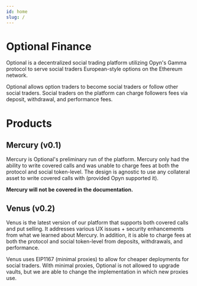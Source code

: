 ```yaml
---
id: home
slug: /
---
```

# Optional Finance

Optional is a decentralized social trading platform utilizing Opyn's Gamma protocol to serve social traders European-style options on the Ethereum network.

Optional allows option traders to become social traders or follow other social traders. Social traders on the platform can charge followers fees via deposit, withdrawal, and performance fees.

# Products

## Mercury (v0.1)

Mercury is Optional's preliminary run of the platform. Mercury only had the ability to write covered calls and was unable to charge fees at both the protocol and social token-level. The design is agnostic to use any collateral asset to write covered calls with (provided Opyn supported it).

**Mercury will not be covered in the documentation.**

## Venus (v0.2)

Venus is the latest version of our platform that supports both covered calls and put selling. It addresses various UX issues + security enhancements from what we learned about Mercury. In addition, it is able to charge fees at both the protocol and social token-level from deposits, withdrawals, and performance.

Venus uses EIP1167 (minimal proxies) to allow for cheaper deployments for social traders. With minimal proxies, Optional is not allowed to upgrade vaults, but we are able to change the implementation in which new proxies use.